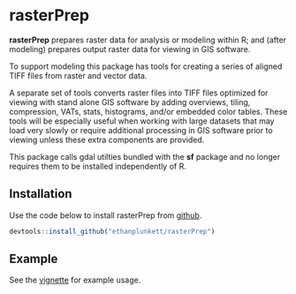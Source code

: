 # rasterPrep

**rasterPrep** prepares raster data for analysis or modeling 
within R; and (after modeling) prepares output raster data for viewing in 
GIS software. 
  
To support modeling this package has tools for creating a series of aligned
TIFF files from raster and vector data.   

A separate set of tools converts raster files into TIFF files optimized 
for viewing with stand alone GIS software by adding overviews, tiling, 
compression, VATs, stats, histograms, and/or embedded color tables. 
These tools will be especially useful when working with large datasets 
that may load very slowly or require additional processing in GIS software
prior to viewing unless these extra components are provided. 

This package calls gdal utilties bundled with the **sf** package and no longer
requires them to be installed independently of R.


## Installation

Use the code below to install rasterPrep from 
[github](https://github.com/ethanplunkett/rasterPrep).

``` r
devtools::install_github("ethanplunkett/rasterPrep")
```

## Example

See the 
[vignette](http://htmlpreview.github.io/?https://github.com/ethanplunkett/rasterPrep/blob/master/doc/rasterPrep.html) 
for example usage.  

